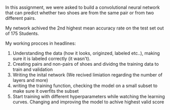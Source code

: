 In this assignment, we were asked to build a convolutional neural network that can predict whether two shoes are from the same pair or from two different pairs.

My network achived the 2nd highest mean accuracy rate on the test set out of 175 Students.


My working procces in headlines:
1. Understanding the data (how it looks, originzed, labeled etc..), making sure it is labeled correctly (it wasn't).
2. Creating pairs and non-pairs of shoes and dividng the training data to train and validation
3. Writing the inital network (We recived limiation regarding the number of layers and more)
4. writing the training function, checking the model on a small subset to make sure it overfits the subset
5. Start training with different hyperparameters while watching the learning curves. Changing and improving the model to achive highest valid score
